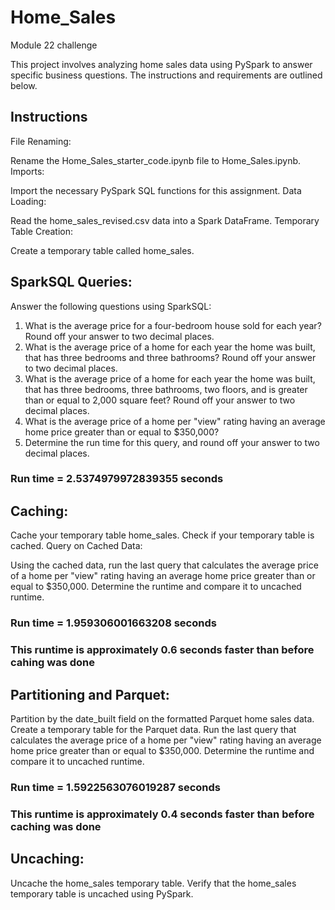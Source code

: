 # Home_Sales
Module 22 challenge

This project involves analyzing home sales data using PySpark to answer specific business questions. The instructions and requirements are outlined below.

## Instructions
File Renaming:

Rename the Home_Sales_starter_code.ipynb file to Home_Sales.ipynb.
Imports:

Import the necessary PySpark SQL functions for this assignment.
Data Loading:

Read the home_sales_revised.csv data into a Spark DataFrame.
Temporary Table Creation:

Create a temporary table called home_sales.

## SparkSQL Queries:

Answer the following questions using SparkSQL:

1. What is the average price for a four-bedroom house sold for each year? Round off your answer to two decimal places.
2. What is the average price of a home for each year the home was built, that has three bedrooms and three bathrooms? Round off your answer to two decimal places.
3. What is the average price of a home for each year the home was built, that has three bedrooms, three bathrooms, two floors, and is greater than or equal to 2,000 square feet? Round off your answer to two decimal places.
4. What is the average price of a home per "view" rating having an average home price greater than or equal to $350,000? 
5. Determine the run time for this query, and round off your answer to two decimal places.
### Run time = 2.5374979972839355 seconds

## Caching:

Cache your temporary table home_sales.
Check if your temporary table is cached.
Query on Cached Data:

Using the cached data, run the last query that calculates the average price of a home per "view" rating having an average home price greater than or equal to $350,000. Determine the runtime and compare it to uncached runtime.
### Run time = 1.959306001663208 seconds
### This runtime is approximately 0.6 seconds faster than before cahing was done



## Partitioning and Parquet:

Partition by the date_built field on the formatted Parquet home sales data.
Create a temporary table for the Parquet data.
Run the last query that calculates the average price of a home per "view" rating having an average home price greater than or equal to $350,000. Determine the runtime and compare it to uncached runtime.
### Run time = 1.5922563076019287 seconds
### This runtime is approximately 0.4 seconds faster than before caching was done


## Uncaching:

Uncache the home_sales temporary table.
Verify that the home_sales temporary table is uncached using PySpark.


